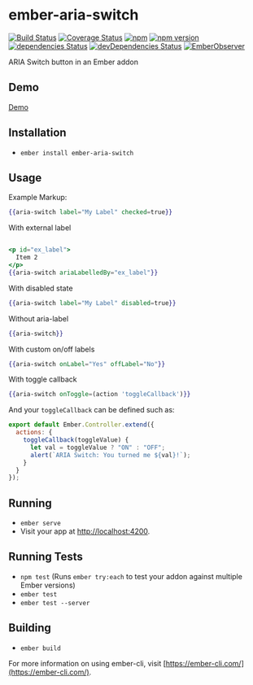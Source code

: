 # ember-aria-switch
[![Build Status](https://travis-ci.org/rajasegar/ember-aria-switch.svg?branch=master)](https://travis-ci.org/rajasegar/ember-aria-switch) 
[![Coverage Status](https://coveralls.io/repos/github/rajasegar/ember-aria-switch/badge.svg?branch=master)](https://coveralls.io/github/rajasegar/ember-aria-switch?branch=master)
[![npm](https://img.shields.io/npm/dm/ember-aria-switch.svg)](https://www.npmjs.com/package/ember-aria-switch)
[![npm version](http://img.shields.io/npm/v/ember-aria-switch.svg?style=flat)](https://npmjs.org/package/ember-aria-switch "View this project on npm")
[![dependencies Status](https://david-dm.org/rajasegar/ember-aria-switch/status.svg)](https://david-dm.org/rajasegar/ember-aria-switch)
[![devDependencies Status](https://david-dm.org/rajasegar/ember-aria-switch/dev-status.svg)](https://david-dm.org/rajasegar/ember-aria-switch?type=dev)
[![EmberObserver](http://emberobserver.com/badges/ember-aria-switch.svg?branch=master)](http://emberobserver.com/addons/ember-aria-switch)


ARIA Switch button in an Ember addon

## Demo

[Demo](http://rajasegar.github.io/ember-aria-switch/)


## Installation

* `ember install ember-aria-switch`

## Usage
Example Markup:

```hbs
{{aria-switch label="My Label" checked=true}}
```

With external label
```hbs

<p id="ex_label">
  Item 2
</p>
{{aria-switch ariaLabelledBy="ex_label"}}
```

With disabled state
```hbs
{{aria-switch label="My Label" disabled=true}}

```

Without aria-label
```hbs
{{aria-switch}}
```

With custom on/off labels
```hbs
{{aria-switch onLabel="Yes" offLabel="No"}}
```

With toggle callback
```hbs
{{aria-switch onToggle=(action 'toggleCallback')}}

```

And your `toggleCallback` can be defined such as:
```js
export default Ember.Controller.extend({
  actions: {
    toggleCallback(toggleValue) {
      let val = toggleValue ? "ON" : "OFF";
      alert(`ARIA Switch: You turned me ${val}!`);
    }
  }
});

```

## Running

* `ember serve`
* Visit your app at [http://localhost:4200](http://localhost:4200).

## Running Tests

* `npm test` (Runs `ember try:each` to test your addon against multiple Ember versions)
* `ember test`
* `ember test --server`

## Building

* `ember build`

For more information on using ember-cli, visit [https://ember-cli.com/](https://ember-cli.com/).
